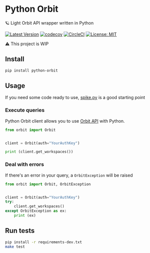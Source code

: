 # Python Orbit

🪐 Light Orbit API wrapper written in Python

[![Latest Version](https://img.shields.io/pypi/v/python-orbit.svg)](https://pypi.python.org/pypi/python-orbit/)
[![codecov](https://codecov.io/gh/astagi/python-orbit/branch/master/graph/badge.svg)](https://codecov.io/gh/astagi/python-orbit)
[![CircleCI](https://circleci.com/gh/astagi/python-orbit.svg?style=svg)](https://circleci.com/gh/astagi/python-orbit)
[![License: MIT](https://img.shields.io/badge/License-MIT-blue.svg)](https://github.com/astagi/python-orbit/blob/master/LICENSE)

⚠️ This project is WIP

## Install

```sh
pip install python-orbit
```

## Usage

If you need some code ready to use, [spike.py](https://github.com/astagi/python-orbit/blob/master/spike.py) is a good starting point

### Execute queries

Python Orbit client allows you to use [Orbit API](https://docs.orbit.love/reference) with Python.

```py
from orbit import Orbit


client = Orbit(auth="YourAuthKey")

print (client.get_workspaces())
```

### Deal with errors

If there's an error in your query, a `OrbitException` will be raised

```py
from orbit import Orbit, OrbitException


client = Orbit(auth="YourAuthKey")
try:
    client.get_workspaces()
except OrbitException as ex:
    print (ex)
```

## Run tests

```sh
pip install -r requirements-dev.txt
make test
```
